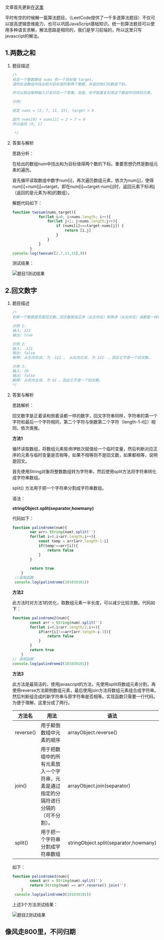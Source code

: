 文章首先更新[在这里](https://blog.csdn.net/w1418899532/article/details/94895629)

平时有空的时候解一篇算法题目，（LeetCode提供了一千多道算法题目）不仅可以提高逻辑思维能力，也可以巩固JavaScript基础知识。统一到算法题目可以使用多种语言求解，解法思路是相同的，我们是学习前端的，所以这里只写javascript的解法。

## 1.两数之和
1. 题目描述

	

	```javascript
	/*
	给定一个整数数组 nums 和一个目标值 target，
	请你在该数组中找出和为目标值的那两个整数，并返回他们的数组下标。
	
	你可以假设每种输入只会对应一个答案。但是，你不能重复利用这个数组中同样的元素。
	
	示例:
	
	给定 nums = [2, 7, 11, 15], target = 9
	
	因为 nums[0] + nums[1] = 2 + 7 = 9
	所以返回 [0, 1]
	
	 */
	```
	


2. 答案与解析

	思路分析：
	
	在给出的数组num中找出和为目标值得两个数的下标。重要思想仍然是数组元素的遍历。

	首先循环读取数组中数字num[i]，再次遍历数组元素，依次为num[j]，使得num[i]+num[j]`==`target，即在num[i]`==`target-num[j]时，返回元素下标i和j（返回的是元素为i和j的数组）。
	
	解题代码如下：

	

	```javascript
	function twosum(nums,target){
				for(let i=0; i<nums.length; i++){
					for(let j=1; j<nums.length;j++){
						if (nums[i]===target-nums[j]) {
							return [i,j]
						}
					}
				}
			}
	console.log(twosum([2,7,11,15],9))
	```

	测试结果：

	![题目1测试结果](https://img-blog.csdnimg.cn/20190706205831480.png)

## 2.回文数字

1. 题目描述

	

	```javascript
	/*
	判断一个整数是否是回文数。回文数是指正序（从左向右）和倒序（从右向左）读都是一样的整数。
	
    示例 1:
    输入: 121
    输出: true

    示例 2:
    输入: -121
    输出: false
    解释: 从左向右读, 为 -121 。 从右向左读, 为 121- 。因此它不是一个回文数。

    示例 3:
    输入: 10
    输出: false
    解释: 从右向左读, 为 01 。因此它不是一个回文数。
	*/
	```

2. 答案与解析

	思路解析：

	回文数字是正着读和倒着读都一样的数字，回文字符串同样，字符串的第一个字符和最后一个字符相同，第二个字符与倒数第二个字符（length-1-i位）相同，依次类推。
	
	
	**方法1**

	循环读取数组，将数组元素按*倒序*依次赋值给一个临时变量，然后判断对应正序的元素与临时变量是否相等，如果不相等则不是回文数，如果都相等，说明是回文。
	
	首先使用String对象将整数数组转为字符串，然后使用split方法将字符串转化成字符串数组。

	split() 方法用于把一个字符串分割成字符串数组。
	
	语法：

    **stringObject.split(separator,howmany)**
	
	代码如下：

	

	```javascript
	function palindrome(num){
	        var arr= String(num).split('')
	        for(let i=0;i<arr.length;i++){
	            const temp = arr[arr.length-1-i]
	            if(temp!==arr[i]){
	                return false
	            }
	        }
	        
	        return true
	    }
	 //调用函数
	 console.log(palindrome(101030101))
	```

	**方法2**
		
	此方法时对方法1的优化，取数组元素一半长度，可以减少比较次数。代码如下：

	

	```javascript
	function palindrome2(num){
	        const arr = String(num).split('')
	        for(let i=0;i<arr.length/2;i++){
	            if(arr[i]!==arr[arr.length-i-1]){
	                return false
	            }
	        }
	        return true
	    }
	// 调用函数
	console.log(palindrome2(101030101))
	```
	
	**方法3**	

	此方法是最简洁的，使用javascript的方法，先使用split将数组元素分割，再使用reverse方法颠倒数组元素，最后使用join方法将数组元素组合成字符串。然后判断组合成的新字符串与原字符串是否相等。实现函数只需要一行代码。为便于理解，这里分成了两行。
	
	
	|方法名|用法  | 语法 |
	|--|--|--|
	| reverse() |用于颠倒数组中元素的顺序  |arrayObject.reverse()|
	| join()  |用于把数组中的所有元素放入一个字符串，元素是通过指定的分隔符进行分隔的（可不分割）。 | arrayObject.join(separator)|
	| split() | 用于把一个字符串分割成字符串数组|stringObject.split(separator,howmany) |
	
		
	
	如下：

	```javascript
	function palindrome3(num){
	        const arr = String(num).split('')
	        return String(num) == arr.reverse().join('')
	    }
	 console.log(palindrome3(101030101))
	```

	上述3个方法测试结果：

	![题目2测试结果](https://img-blog.csdnimg.cn/20190706213154662.png)
	

## 像风走800里，不问归期
